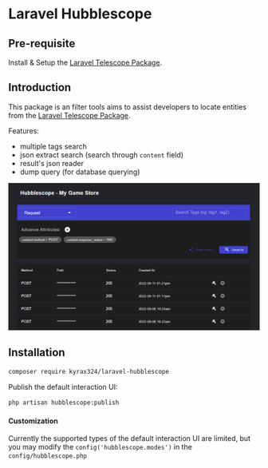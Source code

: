 # Laravel Hubblescope

## Pre-requisite

Install & Setup the [Laravel Telescope Package](https://github.com/laravel/telescope).

## Introduction

This package is an filter tools aims to assist developers to locate entities from the [Laravel Telescope Package](https://github.com/laravel/telescope).

Features:
- multiple tags search
- json extract search (search through `content` field)
- result's json reader
- dump query (for database querying)

<p align="center"><img src="./art/preview-v1.png" alt="Laravel Hubblescope Preview"></p>

## Installation

```sh
composer require kyrax324/laravel-hubblescope
```

Publish the default interaction UI:

```sh
php artisan hubblescope:publish
```

#### Customization

Currently the supported types of the default interaction UI are limited, but you may modify the `config('hubblescope.modes')` in the `config/hubblescope.php`
